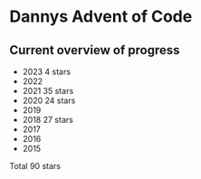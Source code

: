 # Dannys Advent of Code

## Current overview of progress

- 2023  4 stars
- 2022
- 2021 35 stars
- 2020 24 stars
- 2019
- 2018 27 stars
- 2017
- 2016
- 2015

Total 90 stars
